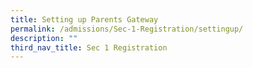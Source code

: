 ```yaml
---
title: Setting up Parents Gateway
permalink: /admissions/Sec-1-Registration/settingup/
description: ""
third_nav_title: Sec 1 Registration
---
```

